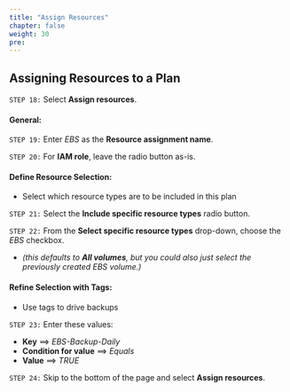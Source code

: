 ```yaml
---
title: "Assign Resources"
chapter: false
weight: 30
pre:
---
```


## Assigning Resources to a Plan

`STEP 18:`  Select **Assign resources**.

#### General:

`STEP 19:`  Enter *EBS* as the **Resource assignment name**.

`STEP 20:`  For **IAM role**, leave the radio button as-is.

#### Define Resource Selection:
- Select which resource types are to be included in this plan

`STEP 21:`  Select the **Include specific resource types** radio button.

`STEP 22:`  From the **Select specific resource types** drop-down, choose the *EBS* checkbox.
- *(this defaults to **All volumes**, but you could also just select the previously created EBS volume.)*

#### Refine Selection with Tags:
- Use tags to drive backups

`STEP 23:`  Enter these values:
- **Key** ==> *EBS-Backup-Daily*
- **Condition for value** ==> *Equals*
- **Value** ==> *TRUE*

`STEP 24:`  Skip to the bottom of the page and select **Assign resources**.

